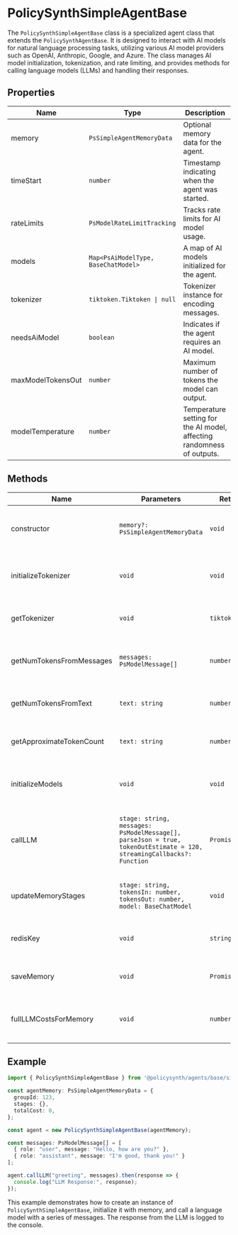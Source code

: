 # PolicySynthSimpleAgentBase

The `PolicySynthSimpleAgentBase` class is a specialized agent class that extends the `PolicySynthAgentBase`. It is designed to interact with AI models for natural language processing tasks, utilizing various AI model providers such as OpenAI, Anthropic, Google, and Azure. The class manages AI model initialization, tokenization, and rate limiting, and provides methods for calling language models (LLMs) and handling their responses.

## Properties

| Name                  | Type                              | Description                                                                 |
|-----------------------|-----------------------------------|-----------------------------------------------------------------------------|
| memory                | `PsSimpleAgentMemoryData`         | Optional memory data for the agent.                                         |
| timeStart             | `number`                          | Timestamp indicating when the agent was started.                            |
| rateLimits            | `PsModelRateLimitTracking`        | Tracks rate limits for AI model usage.                                      |
| models                | `Map<PsAiModelType, BaseChatModel>` | A map of AI models initialized for the agent.                               |
| tokenizer             | `tiktoken.Tiktoken \| null`       | Tokenizer instance for encoding messages.                                   |
| needsAiModel          | `boolean`                         | Indicates if the agent requires an AI model.                                |
| maxModelTokensOut     | `number`                          | Maximum number of tokens the model can output.                              |
| modelTemperature      | `number`                          | Temperature setting for the AI model, affecting randomness of outputs.      |

## Methods

| Name                        | Parameters                                                                 | Return Type | Description                                                                 |
|-----------------------------|----------------------------------------------------------------------------|-------------|-----------------------------------------------------------------------------|
| constructor                 | `memory?: PsSimpleAgentMemoryData`                                         | `void`      | Initializes the agent, setting up memory and models if needed.              |
| initializeTokenizer         | `void`                                                                     | `void`      | Initializes the tokenizer based on the AI model name.                       |
| getTokenizer                | `void`                                                                     | `tiktoken.Tiktoken` | Retrieves the tokenizer, initializing it if necessary.                      |
| getNumTokensFromMessages    | `messages: PsModelMessage[]`                                               | `number`    | Calculates the number of tokens in a list of messages.                      |
| getNumTokensFromText        | `text: string`                                                             | `number`    | Calculates the number of tokens in a text string.                           |
| getApproximateTokenCount    | `text: string`                                                             | `number`    | Approximates token count based on text length.                              |
| initializeModels            | `void`                                                                     | `void`      | Initializes AI models based on environment variables.                       |
| callLLM                     | `stage: string, messages: PsModelMessage[], parseJson = true, tokenOutEstimate = 120, streamingCallbacks?: Function` | `Promise<any>` | Calls the language model with specified messages and handles the response.  |
| updateMemoryStages          | `stage: string, tokensIn: number, tokensOut: number, model: BaseChatModel` | `void`      | Updates memory stages with token usage and costs.                           |
| redisKey                    | `void`                                                                     | `string`    | Retrieves the Redis key for storing agent memory.                           |
| saveMemory                  | `void`                                                                     | `Promise<void>` | Saves the agent's memory to Redis.                                          |
| fullLLMCostsForMemory       | `void`                                                                     | `number`    | Retrieves the total cost of LLM usage from memory.                          |

## Example

```typescript
import { PolicySynthSimpleAgentBase } from '@policysynth/agents/base/simpleAgent.js';

const agentMemory: PsSimpleAgentMemoryData = {
  groupId: 123,
  stages: {},
  totalCost: 0,
};

const agent = new PolicySynthSimpleAgentBase(agentMemory);

const messages: PsModelMessage[] = [
  { role: "user", message: "Hello, how are you?" },
  { role: "assistant", message: "I'm good, thank you!" }
];

agent.callLLM("greeting", messages).then(response => {
  console.log("LLM Response:", response);
});
```

This example demonstrates how to create an instance of `PolicySynthSimpleAgentBase`, initialize it with memory, and call a language model with a series of messages. The response from the LLM is logged to the console.